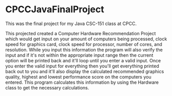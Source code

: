 # CPCCJavaFinalProject
 This was the final project for my Java CSC-151 class at CPCC.

 This projected created a Computer Hardware Recommendation Project which would get input on your amount of computers being processed, clock speed for graphics card, clock speed for processor, number of cores, and resolution. While you input this information the program will also verify the input and if it's not within the appropriate input range then the current option will be printed back and it'll loop until you enter a valid input.
 Once you enter the valid input for everything then you'll get everything printed back out to you and it'll also display the calculated recommended graphics quality, highest and lowest performance score on the computers you entered. This program calculates this information by using the Hardware class to get the necessary calculations.
